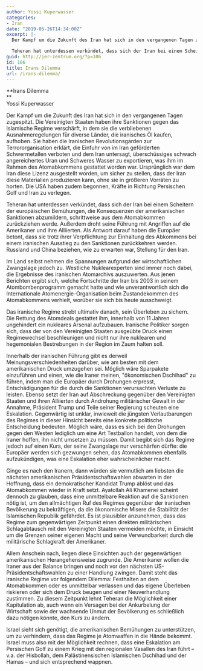 ```yaml
---
author: Yossi Kuperwasser
categories:
- Iran
date: "2019-05-26T14:34:00Z"
excerpt: |-
  Der Kampf um die Zukunft des Iran hat sich in den vergangenen Tagen zugespitzt. Die Vereinigten Staaten haben ihre Sanktionen gegen das Islamische Regime verschärft, in dem sie die verbliebenen Ausnahmeregelungen für diverse Länder, die iranisches Öl kaufen, aufhoben. Sie haben die Iranischen Revolutionsgarden zur Terrororganisation erklärt, die Einfuhr von im Iran geförderten Schwermetallen verboten und dem Iran untersagt, überschüssiges schwach angereichertes Uran und Schweres Wasser zu exportieren, was ihm im Rahmen des Atomabkommens gestattet worden war. Ursprünglich war dem Iran diese Lizenz ausgestellt worden, um sicher zu stellen, dass der Iran diese Materialien produzieren kann, ohne sie in größeren Vorräten zu horten. Die USA haben zudem begonnen, Kräfte in Richtung Persischen Golf und Iran zu verlegen.

  Teheran hat unterdessen verkündet, dass sich der Iran bei einem Scheitern der europäischen Bemühungen, die Konsequenzen der amerikanischen Sanktionen abzumildern, schrittweise aus dem Atomabkommen zurückziehen werde. Außerdem droht seine Führung mit Angriffen auf die Amerikaner und ihre Alliierten. Als Antwort darauf haben die Europäer betont, dass sie trotz ihrer Verpflichtung zur Einhaltung des Abkommens bei einem iranischen Ausstieg zu den Sanktionen zurückkehren werden. Russland und China beziehen, wie zu erwarten war, Stellung für den Iran.
guid: http://jer-zentrum.org/?p=106
id: 106
title: Irans Dilemma
url: /irans-dilemma/
---
```


**Irans Dilemma  
**  
Yossi Kuperwasser

  
Der Kampf um die Zukunft des Iran hat sich in den vergangenen Tagen zugespitzt. Die Vereinigten Staaten haben ihre Sanktionen gegen das Islamische Regime verschärft, in dem sie die verbliebenen Ausnahmeregelungen für diverse Länder, die iranisches Öl kaufen, aufhoben. Sie haben die Iranischen Revolutionsgarden zur Terrororganisation erklärt, die Einfuhr von im Iran geförderten Schwermetallen verboten und dem Iran untersagt, überschüssiges schwach angereichertes Uran und Schweres Wasser zu exportieren, was ihm im Rahmen des Atomabkommens gestattet worden war. Ursprünglich war dem Iran diese Lizenz ausgestellt worden, um sicher zu stellen, dass der Iran diese Materialien produzieren kann, ohne sie in größeren Vorräten zu horten. Die USA haben zudem begonnen, Kräfte in Richtung Persischen Golf und Iran zu verlegen.

Teheran hat unterdessen verkündet, dass sich der Iran bei einem Scheitern der europäischen Bemühungen, die Konsequenzen der amerikanischen Sanktionen abzumildern, schrittweise aus dem Atomabkommen zurückziehen werde. Außerdem droht seine Führung mit Angriffen auf die Amerikaner und ihre Alliierten. Als Antwort darauf haben die Europäer betont, dass sie trotz ihrer Verpflichtung zur Einhaltung des Abkommens bei einem iranischen Ausstieg zu den Sanktionen zurückkehren werden. Russland und China beziehen, wie zu erwarten war, Stellung für den Iran.

Im Land selbst nehmen die Spannungen aufgrund der wirtschaftlichen Zwangslage jedoch zu. Westliche Nuklearexperten sind immer noch dabei, die Ergebnisse des iranischen Atomarchivs auszuwerten. Aus jenen Berichten ergibt sich, welche Fortschritte der Iran bis 2003 in seinem Atombombenprogramm gemacht hatte und wie unverantwortlich sich die Internationale Atomenergie-Organisation beim Zustandekommen des Atomabkommens verhielt, worüber sie sich bis heute ausschweigt.

Das iranische Regime strebt ultimativ danach, sein Überleben zu sichern. Die Rettung des Atomdeals gestattet ihm, innerhalb von 11 Jahren ungehindert ein nukleares Arsenal aufzubauen. Iranische Politiker sorgen sich, dass der von den Vereinigten Staaten ausgeübte Druck einen Regimewechsel beschleunigen und nicht nur ihre nuklearen und hegemonialen Bestrebungen in der Region im Zaum halten soll.

Innerhalb der iranischen Führung gibt es derweil Meinungsverschiedenheiten darüber, wie am besten mit dem amerikanischen Druck umzugehen sei. Möglich wäre Sparpakete einzuführen und einen, wie die Iraner meinen, "ökonomischen Dschihad" zu führen, indem man die Europäer durch Drohungen erpresst, Entschädigungen für die durch die Sanktionen verursachten Verluste zu leisten. Ebenso setzt der Iran auf Abschreckung gegenüber den Vereinigten Staaten und ihren Alliierten durch Androhung militärischer Gewalt in der Annahme, Präsident Trump und Teile seiner Regierung scheuten eine Eskalation. Gegenwärtig ist unklar, inwieweit die jüngsten Verlautbarungen des Regimes in dieser Hinsicht bereits eine konkrete politische Entscheidung bedeuten. Möglich wäre, dass es sich bei den Drohungen gegen den Westen lediglich um eine Art Testballon handelt, von dem die Iraner hoffen, ihn nicht umsetzen zu müssen. Damit begibt sich das Regime jedoch auf einen Kurs, der seine Zwangslage nur verschärfen dürfte: die Europäer werden sich gezwungen sehen, das Atomabkommen ebenfalls aufzukündigen, was eine Eskalation eher wahrscheinlicher macht.

Ginge es nach den Iranern, dann würden sie vermutlich am liebsten die nächsten amerikanischen Präsidentschaftswahlen abwarten in der Hoffnung, dass ein demokratischer Kandidat Trump ablöst und das Atomabkommen wieder in Kraft setzt. Ayatollah Ali Khamenei scheint dennoch zu glauben, dass eine unmittelbare Reaktion auf die Sanktionen nötig ist, um den allmächtigen Ruf des Regimes gegenüber der iranischen Bevölkerung zu bekräftigen, da die ökonomische Misere die Stabilität der Islamischen Republik gefährdet. Es ist plausibler anzunehmen, dass das Regime zum gegenwärtigen Zeitpunkt einen direkten militärischen Schlagabtausch mit den Vereinigten Staaten vermeiden möchte, in Einsicht um die Grenzen seiner eigenen Macht und seine Verwundbarkeit durch die militärische Schlagkraft der Amerikaner.

Allem Anschein nach, liegen diese Einsichten auch der gegenwärtigen amerikanischen Herangehensweise zugrunde. Die Amerikaner wollen die Iraner aus der Balance bringen und noch vor den nächsten US-Präsidentschaftswahlen zu einer Handlung zwingen. Damit steht das iranische Regime vor folgendem Dilemma: Festhalten an dem Atomabkommen oder es unmittelbar verlassen und das eigene Überleben riskieren oder sich dem Druck beugen und einer Neuverhandlung zustimmen. Zu diesem Zeitpunkt lehnt Teheran die Möglichkeit einer Kapitulation ab, auch wenn ein Versagen bei der Ankurbelung der Wirtschaft sowie der wachsende Unmut der Bevölkerung es schließlich dazu nötigen könnte, den Kurs zu ändern.

Israel sieht sich genötigt, die amerikanischen Bemühungen zu unterstützen, um zu verhindern, dass das Regime je Atomwaffen in die Hände bekommt. Israel muss also mit der Möglichkeit rechnen, dass eine Eskalation am Persischen Golf zu einem Krieg mit den regionalen Vasallen des Iran führt – v.a. der Hisbollah, dem Palästinensischen Islamischen Dschihad und der Hamas – und sich entsprechend wappnen.
